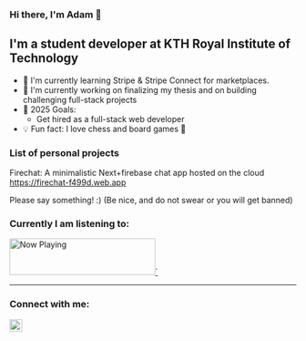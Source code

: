 ### Hi there, I'm Adam 👋

## I'm a student developer at KTH Royal Institute of Technology

- 🌱 I'm currently learning Stripe & Stripe Connect for marketplaces.  
- 👷 I'm currently working on finalizing my thesis and on building challenging full-stack projects
- 🎯 2025 Goals: 
    * Get hired as a full-stack web developer
- 💡 Fun fact: I love chess and board games 🎲

### List of personal projects

Firechat: A minimalistic Next+firebase chat app hosted on the cloud  
https://firechat-f499d.web.app

Please say something! :) (Be nice, and do not swear or you will get banned)

<!--- Designs: Sometimes I get inspired and make something simple and fun. 
https://codepen.io/adamih -->

### Currently I am listening to:

<a href="https://now-playing-profile-khaki.vercel.app/now-playing?open">
    <img src="https://now-playing-profile-khaki.vercel.app/now-playing" width="256" height="64" alt="Now Playing">`
</a>

---

### Connect with me:
[<img align="left" alt="Adam Henriksson | LinkedIn" width="22px" src="https://static-exp1.licdn.com/sc/h/al2o9zrvru7aqj8e1x2rzsrca" />][linkedin]

<br />

[linkedin]: https://www.linkedin.com/in/adahen/
